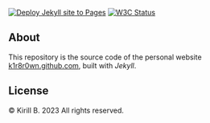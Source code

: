 [![Deploy Jekyll site to Pages](https://github.com/k1r8r0wn/k1r8r0wn.github.io/actions/workflows/jekyll.yml/badge.svg)](https://github.com/k1r8r0wn/k1r8r0wn.github.io/actions/workflows/jekyll.yml)
[![W3C Status](http://img.shields.io/badge/w3c-valid-brightgreen.svg?style=flat)](https://html5.validator.nu/?doc=https%3A%2F%2Fk1r8r0wn.github.io)

## About 
This repository is the source code of the personal website 
[k1r8r0wn.github.com](https://k1r8r0wn.github.com), built with *Jekyll*.

## License
© Kirill B. 2023 All rights reserved.

